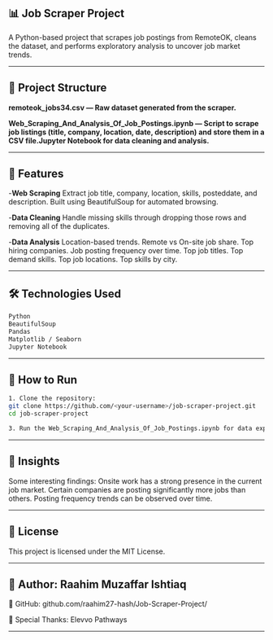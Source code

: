 ## 📊 Job Scraper Project
A Python-based project that scrapes job postings from RemoteOK, cleans the dataset, and performs exploratory analysis to uncover job market trends.

---
## 📂 Project Structure
**remoteok_jobs34.csv — Raw dataset generated from the scraper.**

**Web_Scraping_And_Analysis_Of_Job_Postings.ipynb — Script to scrape job listings (title, company, location, date, description) and store them in a CSV file.Jupyter Notebook for data cleaning and analysis.**

---

## 🔹 Features
-**Web Scraping**
Extract job title, company, location, skills, posteddate, and description.
Built using BeautifulSoup for automated browsing.

-**Data Cleaning**
Handle missing skills through dropping those rows and removing all of the duplicates.

-**Data Analysis**
Location-based trends.
Remote vs On-site job share.
Top hiring companies.
Job posting frequency over time.
Top job titles.
Top demand skills.
Top job locations.
Top skills by city.

---
## 🛠 Technologies Used
```bash
Python 
BeautifulSoup
Pandas
Matplotlib / Seaborn
Jupyter Notebook
```
---
## 🚀 How to Run
```bash
1. Clone the repository:
git clone https://github.com/<your-username>/job-scraper-project.git
cd job-scraper-project
```
```bash
3. Run the Web_Scraping_And_Analysis_Of_Job_Postings.ipynb for data exploration.
```
---
## 📌 Insights
Some interesting findings:
Onsite work has a strong presence in the current job market.
Certain companies are posting significantly more jobs than others.
Posting frequency trends can be observed over time.

---
## 📄 License
This project is licensed under the MIT License.

---
## 👤 Author: Raahim Muzaffar Ishtiaq
🔗 GitHub: github.com/raahim27-hash/Job-Scraper-Project/

🤝 Special Thanks: Elevvo Pathways

---

